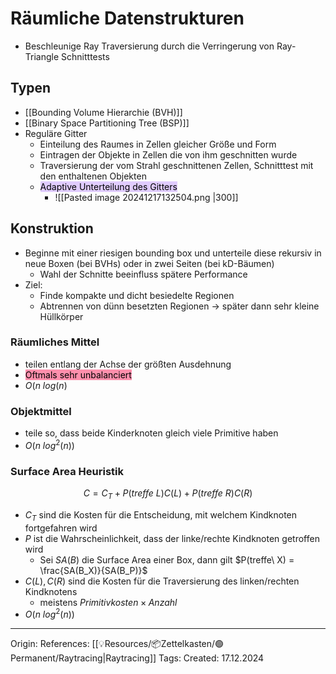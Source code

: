 # Räumliche Datenstrukturen

- Beschleunige Ray Traversierung durch die Verringerung von Ray-Triangle Schnitttests

## Typen
- [[Bounding Volume Hierarchie (BVH)]]
-  [[Binary Space Partitioning Tree (BSP)]]
- Reguläre Gitter
	- Einteilung des Raumes in Zellen gleicher Größe und Form
	- Eintragen der Objekte in Zellen die von ihm geschnitten wurde
	- Traversierung der vom Strahl geschnittenen Zellen, Schnitttest mit den enthaltenen Objekten
	- <mark style="background: #D2B3FFA6;">Adaptive Unterteilung des Gitters</mark>
		- ![[Pasted image 20241217132504.png |300]]

## Konstruktion

- Beginne mit einer riesigen bounding box und unterteile diese rekursiv in neue Boxen (bei BVHs) oder in zwei Seiten (bei kD-Bäumen)
	- Wahl der Schnitte beeinfluss spätere Performance
- Ziel:
	- Finde kompakte und dicht besiedelte Regionen
	- Abtrennen von dünn besetzten Regionen -> später dann sehr kleine Hüllkörper

### Räumliches Mittel

- teilen entlang der Achse der größten Ausdehnung
- <mark style="background: #FF5582A6;">Oftmals sehr unbalanciert</mark>
- $O(n\ log(n)$
### Objektmittel

- teile so, dass beide Kinderknoten gleich viele Primitive haben
- $O(n\ log^2(n))$
### Surface Area Heuristik

$$C=C_T + P(treffe\ L)C(L) + P(treffe\ R)C(R)$$
- $C_T$ sind die Kosten für die Entscheidung, mit welchem Kindknoten fortgefahren wird
- $P$ ist die Wahrscheinlichkeit, dass der linke/rechte Kindknoten getroffen wird
	- Sei $SA(B)$ die Surface Area einer Box, dann gilt $P(treffe\ X) = \frac{SA(B_X)}{SA(B_P)}$
- $C(L), C(R)$ sind die Kosten für die Traversierung des linken/rechten Kindknotens
	- meistens $Primitivkosten \times Anzahl$ 
- $O(n\ log^2(n))$
---

Origin: 
References: [[💡Resources/📦Zettelkasten/🟢Permanent/Raytracing|Raytracing]]
Tags: 
Created: 17.12.2024

